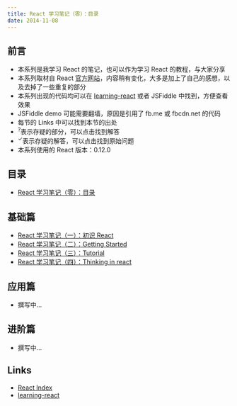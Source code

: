 ```yaml
---
title: React 学习笔记（零）：目录
date: 2014-11-08
---
```


前言
---

- 本系列是我学习 React 的笔记，也可以作为学习 React 的教程，与大家分享
- 本系列取材自 React [官方网站][React Index]，内容稍有变化，大多是加上了自己的感想，以及去掉了一些重复的部分
- 本系列出现的代码均可以在 [learning-react] 或者 JSFiddle 中找到，方便查看效果
- JSFiddle demo 可能需要翻墙，原因是引用了 fb.me 或 fbcdn.net 的代码
- 每节的 Links 中可以找到本节的出处
- <sup>?</sup>表示存疑的部分，可以点击找到解答
- <sup>&#10003;</sup>表示存疑的解答，可以点击找到原始问题
- 本系列使用的 React 版本：0.12.0

目录
---

- [React 学习笔记（零）：目录](http://xcatliu.com/blog/learning-react-0-table-of-contents.html)

基础篇
---

- [React 学习笔记（一）：初识 React](http://xcatliu.com/blog/learning-react-1-hello-react.html)
- [React 学习笔记（二）：Getting Started](http://xcatliu.com/blog/learning-react-2-getting-started.html)
- [React 学习笔记（三）：Tutorial](http://xcatliu.com/blog/learning-react-3-tutorial.html)
- [React 学习笔记（四）：Thinking in react](http://xcatliu.com/blog/thinking-in-react.html)

应用篇
---

- 撰写中...

进阶篇
---

- 撰写中...

Links
---

- [React Index]
- [learning-react]

[React Index]: http://facebook.github.io/react/index.html
[learning-react]: https://github.com/xcatliu/learning-react